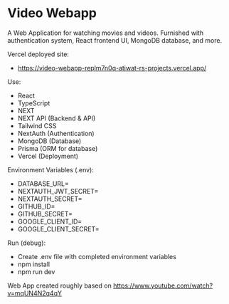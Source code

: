 # Video Webapp

A Web Application for watching movies and videos. Furnished with authentication system, React frontend UI, MongoDB database, and more.

Vercel deployed site:
- https://video-webapp-replm7n0q-atiwat-rs-projects.vercel.app/

Use:
- React
- TypeScript
- NEXT
- NEXT API (Backend & API)
- Tailwind CSS
- NextAuth (Authentication)
- MongoDB (Database)
- Prisma (ORM for database)
- Vercel (Deployment)

Environment Variables (.env):
- DATABASE_URL=
- NEXTAUTH_JWT_SECRET=
- NEXTAUTH_SECRET=
- GITHUB_ID=
- GITHUB_SECRET=
- GOOGLE_CLIENT_ID=
- GOOGLE_CLIENT_SECRET=

Run (debug):
- Create .env file with completed environment variables
- npm install
- npm run dev

Web App created roughly based on https://www.youtube.com/watch?v=mqUN4N2q4qY
